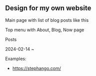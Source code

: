 
## Design for my own website

Main page with list of blog posts like this


Top menu with About, Blog, Now page

Posts

2024-02-14 ~ <Blog Post Title>


Examples:
- https://stephango.com/